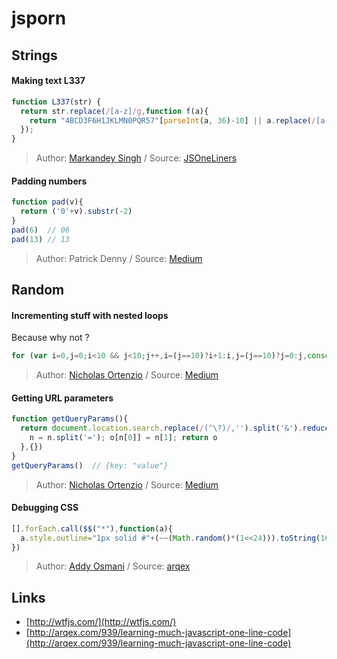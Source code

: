 # jsporn

## Strings

#### Making text L337
```javascript
function L337(str) { 
  return str.replace(/[a-z]/g,function f(a){
    return "4BCD3F6H1JKLMN0PQR57"[parseInt(a, 36)-10] || a.replace(/[a-t]/gi,f)
  }); 
}
```
> Author: [Markandey Singh](https://twitter.com/markandey) / Source: [JSOneLiners](http://www.jsoneliners.com/category/function/)

#### Padding numbers
```javascript
function pad(v){
  return ('0'+v).substr(-2)
}
pad(6)  // 06
pad(13) // 13
```
> Author: Patrick Denny / Source: [Medium](https://medium.com/@p_arithmetic/a-collection-of-my-6-favorite-javascript-one-liners-7c80a4b731f8)


## Random 

#### Incrementing stuff with nested loops
Because why not ?
```javascript 
for (var i=0,j=0;i<10 && j<10;j++,i=(j==10)?i+1:i,j=(j==10)?j=0:j,console.log(i,j)){}
```
> Author: [Nicholas Ortenzio](https://twitter.com/p_arithmetic) / Source: [Medium](https://medium.com/@p_arithmetic/a-collection-of-my-6-favorite-javascript-one-liners-7c80a4b731f8)

#### Getting URL parameters
```javascript
function getQueryParams(){
  return document.location.search.replace(/(^\?)/,'').split('&').reduce(function(o,n){
    n = n.split('='); o[n[0]] = n[1]; return o
  },{})
}
getQueryParams()  // {key: "value"}
```
> Author: [Nicholas Ortenzio](https://twitter.com/p_arithmetic) / Source: [Medium](https://medium.com/@p_arithmetic/a-collection-of-my-6-favorite-javascript-one-liners-7c80a4b731f8)

#### Debugging CSS
```javascript
[].forEach.call($$("*"),function(a){
  a.style.outline="1px solid #"+(~~(Math.random()*(1<<24))).toString(16)
})
```
> Author: [Addy Osmani](http://addyosmani.com/blog/) / Source: [arqex](http://arqex.com/939/learning-much-javascript-one-line-code)

## Links

- [http://wtfjs.com/](http://wtfjs.com/)
- [http://arqex.com/939/learning-much-javascript-one-line-code](http://arqex.com/939/learning-much-javascript-one-line-code)

